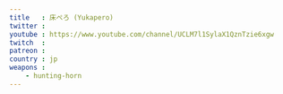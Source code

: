 ```yaml
---
title   : 床ぺろ (Yukapero)
twitter : 
youtube : https://www.youtube.com/channel/UCLM7l1SylaX1QznTzie6xgw
twitch  : 
patreon : 
country : jp
weapons :
    - hunting-horn
---
```


